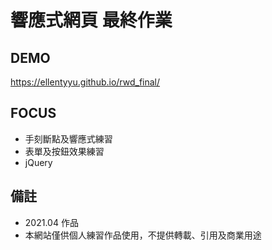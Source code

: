 # 響應式網頁 最終作業

## DEMO
https://ellentyyu.github.io/rwd_final/

## FOCUS
* 手刻斷點及響應式練習
* 表單及按鈕效果練習
* jQuery

## 備註
* 2021.04 作品
* 本網站僅供個人練習作品使用，不提供轉載、引用及商業用途
